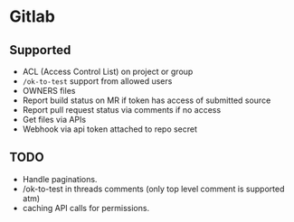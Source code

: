 # Gitlab

## Supported

- ACL (Access Control List) on project or group
- `/ok-to-test` support from allowed users
- OWNERS files
- Report build status on MR if token has access of submitted source
- Report pull request status via comments if no access
- Get files via APIs
- Webhook via api token attached to repo secret

## TODO

- Handle paginations.
- /ok-to-test in threads comments (only top level comment is supported atm)
- caching API calls for permissions.
